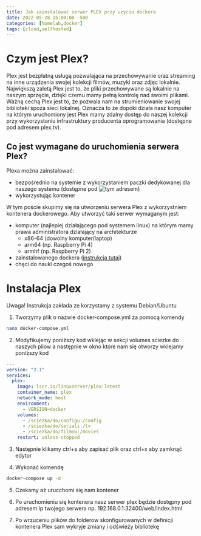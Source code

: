 ```yaml
---
title: Jak zainstalować serwer PLEX przy użyciu dockera
date: 2022-05-28 15:00:00 -500
categories: [homelab,docker]
tags: [cloud,selfhosted]
---
```

# Czym jest Plex?

Plex jest bezpłatną usługą pozwalająca na przechowywanie oraz streaming na inne urządzenia swojej kolekcji filmów, muzyki oraz zdjęc lokalnie. Największą zaletą Plex jest to, że pliki przechowywane są lokalnie na naszym sprzęcie, dzięki czemu mamy pełną kontrolę nad swoimi plikami. Ważną cechą Plex jest to, że pozwala nam na strumieniowanie swojej biblioteki spoza sieci lokalnej. Oznacza to że dopóki działa nasz komputer na którym uruchomiony jest Plex mamy zdalny dostęp do naszej kolekcji przy wykorzystaniu infrastruktury producenta oprogramowania (dostępne pod adresem plex.tv).

## Co jest wymagane do uruchomienia serwera Plex?

Plexa można zainstalować: 
* bezpośrednio na systemie z wykorzystaniem paczki dedykowanej dla naszego systemu (dostępne pod ![tym adresem](https://www.plex.tv/media-server-downloads/))
* wykorzystując kontener

W tym poście skupimy się na utworzeniu serwera Plex z wykorzystniem kontenera dockerowego. Aby utworzyć taki serwer wymaganym jest:
* komputer (najlepiej działającego pod systemem linux) na którym mamy prawa administratora działający na architekturze
    * x86-64 (dowolny komputer/laptop)
    * arm64 (np. Raspberry Pi 4)
    * armhf (np. Raspberry Pi 2)
* zainstalowanego dockera ([instrukcja tutaj](https://kamkom.cloud/posts/jak-zainstalowac-dockera/))
* chęci do nauki czegoś nowego

# Instalacja Plex
Uwaga! Instrukcja zakłada ze korzystamy z systemu Debian/Ubuntu

1. Tworzymy plik o nazwie docker-compose.yml za pomocą komendy

```bash
nano docker-compose.yml
```

2. Modyfikujemy poniższy kod wklejąc w sekcji volumes sciezke do naszych pliow a następnie w okno które nam się otworzy wklejamy poniższy kod

```yml
---
version: "2.1"
services:
  plex:
    image: lscr.io/linuxserver/plex:latest
    container_name: plex
    network_mode: host
    environment:
      - VERSION=docker
    volumes:
      - /sciezka/do/configu:/config
      - /sciezka/do/seriali:/tv
      - /sciezka/do/filmow:/movies
    restart: unless-stopped
```

3. Następnie klikamy ctrl+s aby zapisać plik oraz ctrl+x aby zamknąć edytor

4. Wykonać komendę

```bash
docker-compose up -d
```
5. Czekamy aż urucchomi się nam kontener

6. Po uruchomieniu się kontenera nasz serwer plex będzie dostępny pod adresem ip twojego serwera np. 192.168.0.1:32400/web/index.html

7. Po wrzuceniu plików do folderow skonfigurowanych w definicji kontenera Plex sam wykryje zmiany i odświeży bibliotekę